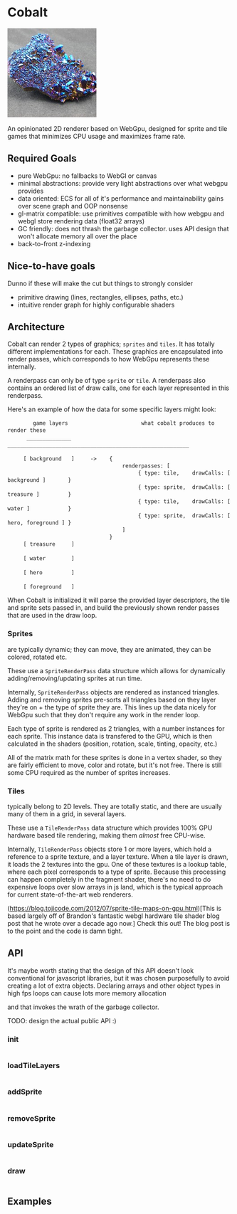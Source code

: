 # Cobalt

![A chunk of cobalt](cobalt2.jpeg)

An opinionated 2D renderer based on WebGpu, designed for sprite and tile games that minimizes CPU usage and maximizes frame rate.


## Required Goals

* pure WebGpu: no fallbacks to WebGl or canvas
* minimal abstractions: provide very light abstractions over what webgpu provides
* data oriented: ECS for all of it's performance and maintainability gains over scene graph and OOP nonsense
* gl-matrix compatible: use primitives compatible with how webgpu and webgl store rendering data (float32 arrays)
* GC friendly: does not thrash the garbage collector. uses API design that won't allocate memory all over the place
* back-to-front z-indexing


## Nice-to-have goals

Dunno if these will make the cut but things to strongly consider

* primitive drawing (lines, rectangles, ellipses, paths, etc.)
* intuitive render graph for highly configurable shaders


## Architecture

Cobalt can render 2 types of graphics; `sprites` and `tiles`.  It has totally different implementations for each.
These graphics are encapsulated into render passes, which corresponds to how WebGpu represents these internally.

A renderpass can only be of type `sprite` or `tile`. A renderpass also contains an ordered list of draw calls, one 
for each layer represented in this renderpass.

Here's an example of how the data for some specific layers might look:

```
        game layers                       what cobalt produces to render these
      ______________             _________________________________________________________  

     [ background   ]     ->    {
                                    renderpasses: [
                                         { type: tile,    drawCalls: [ background ]       }
                                         { type: sprite,  drawCalls: [ treasure ]         }
                                         { type: tile,    drawCalls: [ water ]            }
                                         { type: sprite,  drawCalls: [ hero, foreground ] }
                                    ]
                                }
     [ treasure     ]

     [ water        ]
 
     [ hero         ]

     [ foreground   ]

```

When Cobalt is initialized it will parse the provided layer descriptors, the tile and sprite sets passed in, and build the 
previously shown render passes that are used in the draw loop.


### Sprites
are typically dynamic; they can move, they are animated, they can be colored, rotated etc.

These use a `SpriteRenderPass` data structure which allows for dynamically adding/removing/updating sprites at run time.

Internally, `SpriteRenderPass` objects are rendered as instanced triangles. Adding and removing sprites pre-sorts all triangles based
on they layer they're on + the type of sprite they are. This lines up the data nicely for WebGpu such that they don't require any work in the 
render loop.

Each type of sprite is rendered as 2 triangles, with a number instances for each sprite. This instance data is transfered to the GPU,
which is then calculated in the shaders (position, rotation, scale, tinting, opacity, etc.)

All of the matrix math for these sprites is done in a vertex shader, so they are fairly efficient to move, color and rotate, but it's not free.
There is still some CPU required as the number of sprites increases.


### Tiles
typically belong to 2D levels. They are totally static, and there are usually many of them in a grid, in several layers.

These use a `TileRenderPass` data structure which provides 100% GPU hardware based tile rendering, making them _almost_ free CPU-wise.

Internally, `TileRenderPass` objects store 1 or more layers, which hold a reference to a sprite texture, and a layer texture.
When a tile layer is drawn, it loads the 2 textures into the gpu. One of these textures is a lookup table, where each pixel corresponds to a type of sprite. Because this processing can happen completely in the fragment shader, there's no need to do expensive loops over slow arrays in js land, which is the typical approach for current state-of-the-art web renderers.

(https://blog.tojicode.com/2012/07/sprite-tile-maps-on-gpu.html)[This is based largely off of Brandon's fantastic webgl hardware tile shader blog post that he wrote over a decade ago now.] Check this out! The blog post is to the point and the code is damn tight.


## API

It's maybe worth stating that the design of this API doesn't look conventional for javascript libraries, but it was chosen purposefully to
avoid creating a lot of extra objects.  Declaring arrays and other object types in high fps loops can cause lots more memory allocation

and that invokes the wrath of the garbage collector.


TODO: design the actual public API :)

### init

```javascript
```

### loadTileLayers

```javascript
```

### addSprite

```javascript
```

### removeSprite

```javascript
```

### updateSprite

```javascript
```

### draw

```javascript
```


## Examples 





